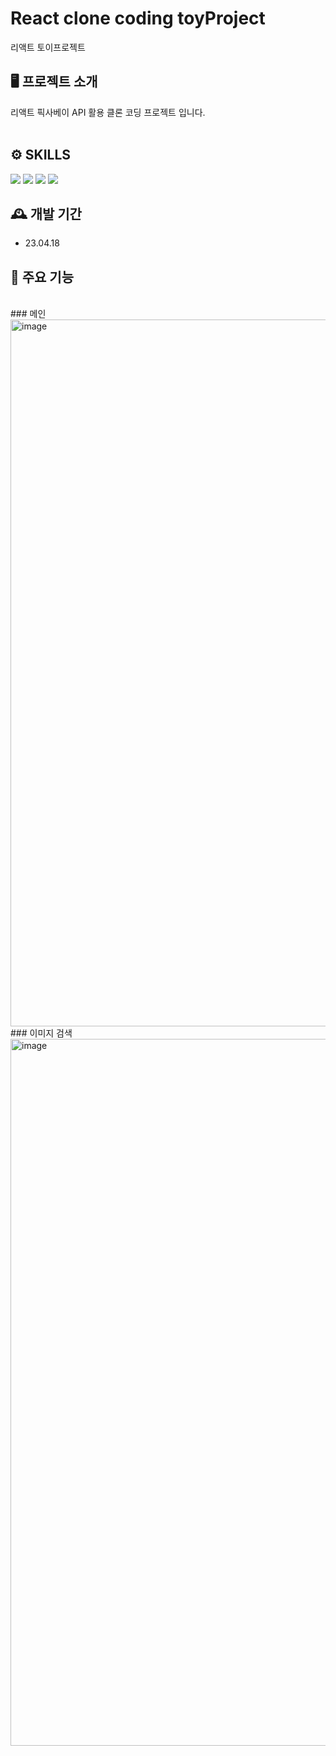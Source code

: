 # React clone coding toyProject
리액트 토이프로젝트
## 🖥️ 프로젝트 소개
리액트 픽사베이 API 활용 클론 코딩 프로젝트 입니다.
<br>
<br>
## ⚙︎ SKILLS
 <img src="https://img.shields.io/badge/html5-E34F26?style=for-the-badge&logo=html5&logoColor=white"> 
  <img src="https://img.shields.io/badge/css-1572B6?style=for-the-badge&logo=css3&logoColor=white"> 
  <img src="https://img.shields.io/badge/javascript-F7DF1E?style=for-the-badge&logo=javascript&logoColor=black"> 
  <img src="https://img.shields.io/badge/react-61DAFB?style=for-the-badge&logo=react&logoColor=black"> 




## 🕰️ 개발 기간
* 23.04.18
## 📌 주요 기능
<br>
### 메인
<img width="1131" alt="image" src="https://user-images.githubusercontent.com/89882525/232676659-b3408b50-0254-4fd3-b8a2-89c41d0571c0.png">
<br>
### 이미지 검색
<img width="1131" alt="image" src="https://user-images.githubusercontent.com/89882525/232708657-605c4813-1502-417f-a449-25417174dec0.png">
<br>
